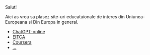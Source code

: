 Salut!

Aici as vrea sa plasez site-uri educatuionale de interes din Uniunea-Europeana si Din Europa in general.

 - [ChatGPT-online](https://chatgpt.com/)
 - [EITCA](https://eitca.org/certifications/)
 - [Coursera](https://www.coursera.org/courses?query=artificial%20intelligence&skills=Business&utm_medium=sem&utm_source=gg&utm_campaign=b2c_emea_x_multi_ftcof_career-academy_cx_dr_bau_gg_pmax_gc_s2_en_m_hyb_23-12_x&campaignid=20882109092&adgroupid=&device=c&keyword=&matchtype=&network=x&devicemodel=&creativeid=&assetgroupid=6490048513&targetid=&extensionid=&placement=&gad_source=1&gclid=CjwKCAiAiaC-BhBEEiwAjY99qMc7FhKLE0DYKGpDCnYljOvBquTu5yzZ8lZh_6fjeseAxYUK73RpDBoCamQQAvD_BwE)
 - [...](https://ace.oracle.com/apex/ace/profile/fmirza253)
